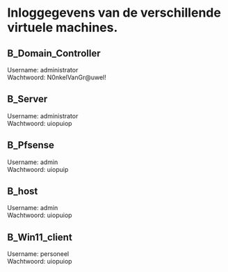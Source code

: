 # Inloggegevens van de verschillende virtuele machines.
## B_Domain_Controller
Username: administrator  
Wachtwoord: N0nkelVanGr@uwel!
## B_Server
Username: administrator  
Wachtwoord: uiopuiop
## B_Pfsense
Username: admin  
Wachtwoord: uiopuip
## B_host
Username: admin  
Wachtwoord: uiopuiop
## B_Win11_client
Username: personeel  
Wachtwoord: uiopuiop
